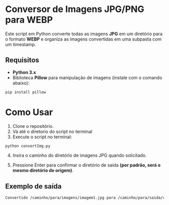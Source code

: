 # Conversor de Imagens JPG/PNG para WEBP

Este script em Python converte todas as imagens **JPG** em um diretório para o formato **WEBP** e organiza as imagens convertidas em uma subpasta com um timestamp.

## Requisitos

- **Python 3.x**
- Biblioteca **Pillow** para manipulação de imagens (instale com o comando abaixo):

```bash
pip install pillow
```


# Como Usar
1. Clone o repositório.
2.  Vá até o diretorio do script no terminal
3.  Execute o script no terminal:

```bash
python convertImg.py
```
4.  Insira o caminho do diretório de imagens JPG quando solicitado.

5.  Pressione Enter para confirmar o diretório de saída **(por padrão, será o mesmo diretório de origem)**.



## Exemplo de saída

```bash
Convertido /caminho/para/imagens/imagem1.jpg para /caminho/para/saida/convertidos_20241028_102359/imagem1.webp
```
